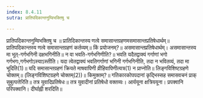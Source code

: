 ```yaml
---
index: 8.4.11
sutra: प्रातिपदिकान्तनुम्विभक्तिषु च

---
```

प्रातिपदिकान्तनुम्विभक्तिषु च ॥ प्रातिदिकान्तस्य णत्वे समासान्तग्रहणमसमासान्तप्रतिषेधार्थम्॥ प्रातिपदिकान्तस्य णत्वे समासान्तग्रहणं कर्तव्यम्॥ किं प्रयोजनम्?॥ असमासान्तप्रतिषेधार्थम्। असमासान्तस्य मा भूत्-गर्गभगिनी  दक्षभगिनीति॥ न वा भवति-गर्गभगिणीति?॥ भवति यदैतद्वाक्यं गर्गाणां भगो गर्गभगः,गर्गभगोऽस्याऽस्तीति। यदा त्वेतद्वाक्यं भवतिगर्गाणां भगिनी गर्गभगिनीति, तदा न भवितव्यं, तदा मा भूदिति(1)॥ यदि समासान्तग्रहणं क्रियते माषवापिणी व्रीहिवापिणीत्यत्र(1) न प्राप्नोति॥ लिङ्गविशिष्टग्रहणे चोक्तम्॥ (लिङ्गविशिष्टग्रहणे चोक्तम्(2))॥ किमुक्तम्?॥ गतिकारकोपपदानां कृदि्भस्सह समासवचनं प्राक् सुबुत्पत्तेरिति॥ तत्र युवादिप्रतिषेधः॥ तत्र युवादीनां प्रतिषेधो वक्तव्यः। आर्ययूना क्षत्रिययूना। प्रपक्वानि परिपक्वानि। दीर्घाह्नी शरदिति॥